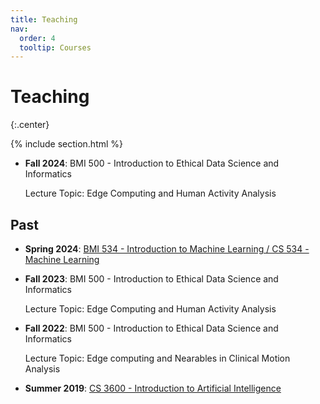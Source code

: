 ```yaml
---
title: Teaching
nav:
  order: 4
  tooltip: Courses
---
```


# Teaching
{:.center}

{% include section.html %}

- **Fall 2024**: BMI 500 - Introduction to Ethical Data Science and Informatics

    Lecture Topic: Edge Computing and Human Activity Analysis

## Past

- **Spring 2024**: [BMI 534 - Introduction to Machine Learning / CS 534 - Machine Learning](/teaching/2024-Spring/short-version)
<!-- - Spring 2024: [BMI 534 - Introduction to Machine Learning / CS 534 - Machine Learning (Detailed)](/teaching/2024-Spring) -->

- **Fall 2023**: BMI 500 - Introduction to Ethical Data Science and Informatics

    Lecture Topic: Edge Computing and Human Activity Analysis

- **Fall 2022**: BMI 500 - Introduction to Ethical Data Science and Informatics 

    Lecture Topic: Edge computing and Nearables in Clinical Motion Analysis

- **Summer 2019**: [CS 3600 - Introduction to Artificial Intelligence](https://sites.google.com/site/hyeokhyenkwon/teaching/summer2019-cs3600?authuser=0)